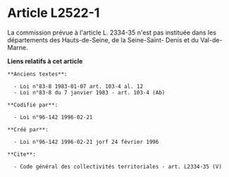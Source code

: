 # Article L2522-1

La commission prévue à l'article L. 2334-35 n'est pas instituée dans les départements des Hauts-de-Seine, de la Seine-Saint-
Denis et du Val-de-Marne.

**Liens relatifs à cet article**

	**Anciens textes**:

	  - Loi n°83-8 1983-01-07 art. 103-4 al. 12
	  - Loi n°83-8 du 7 janvier 1983 - art. 103-4 (Ab)

	**Codifié par**:

	  - Loi n°96-142 1996-02-21

	**Créé par**:

	  - Loi n°96-142 1996-02-21 jorf 24 février 1996

	**Cite**:

	  - Code général des collectivités territoriales - art. L2334-35 (V)
